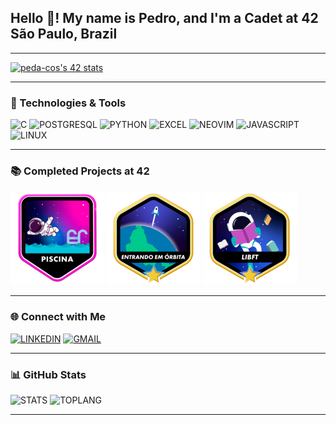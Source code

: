 ## Hello 👋! My name is Pedro, and I'm a Cadet at 42 São Paulo, Brazil

---

[![peda-cos's 42 stats](https://badge.mediaplus.ma/colorfulwaves/peda-cos?1337Badge=off&UM6P=off)](https://github.com/oakoudad/badge42)

---

### 🚀 Technologies & Tools

![C](https://img.shields.io/badge/C-00599C?style=for-the-badge&logo=c&logoColor=white)
![POSTGRESQL](https://img.shields.io/badge/PostgreSQL-316192?style=for-the-badge&logo=postgresql&logoColor=white)
![PYTHON](https://img.shields.io/badge/Python-3776AB?style=for-the-badge&logo=python&logoColor=white)
![EXCEL](https://img.shields.io/badge/Microsoft_Excel-217346?style=for-the-badge&logo=microsoft-excel&logoColor=white)
![NEOVIM](https://img.shields.io/badge/NeoVim-%2357A143.svg?&style=for-the-badge&logo=neovim&logoColor=white)
![JAVASCRIPT](https://img.shields.io/badge/JavaScript-F7DF1E?style=for-the-badge&logo=javascript&logoColor=black)
![LINUX](https://img.shields.io/badge/Linux-FCC624?style=for-the-badge&logo=linux&logoColor=black)

---

### 📚 Completed Projects at 42
[![42_PISCINE](./badges/piscina.png)](https://github.com/peda-cos/42_piscine)
[![42_WARMUP](./badges/phase_onem.png)](https://github.com/peda-cos/42_warmup)
[![FT_LIBFT](./badges/libftm.png)](https://github.com/peda-cos/ft_libft)

---

### 🌐 Connect with Me

[![LINKEDIN](https://img.shields.io/badge/LinkedIn-0077B5?style=for-the-badge&logo=linkedin&logoColor=white)](https://www.linkedin.com/in/pedrocsmonteiro)
[![GMAIL](https://img.shields.io/badge/Gmail-D14836?style=for-the-badge&logo=gmail&logoColor=white)](mailto:peda-cos@student.42sp.org.br)

---

### 📊 GitHub Stats

![STATS](https://github-readme-stats.vercel.app/api?username=peda-cos&theme=gruvbox)
![TOPLANG](https://github-readme-stats.vercel.app/api/top-langs/?username=peda-cos&theme=gruvbox)

---
